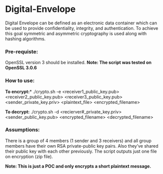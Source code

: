 # Digital-Envelope

Digital Envelope can be defined as an electronic data container which can be used to provide confidentiality, integrity, and authentication. To achieve this goal symmetric and asymmetric cryptography is used along with hashing algorithms.

### Pre-requiste:

OpenSSL version 3 should be installed. 
**Note: The script was tested on OpenSSL 3.0.6**

### How to use:

**To encrypt:***
./crypto.sh -e <receiver1_public_key.pub> <receiver2_public_key.pub> <receiver3_public_key.pub> <sender_private_key.priv> <plaintext_file> <encrypted_filename>

**To decrypt:**
./crypto.sh -d <recierver#_private_key.priv> <sender_public_key.pub> <encrypted_filename> <decrypted_filename>

### Assumptions:
There is a group of 4 members (1 sender and 3 receivers) and all group members have their own RSA private-public key pairs. Also they’ve shared their public key with each other previously. The script outputs just one file on encryption (zip file).

**Note: This is just a POC and only encrypts a short plaintext message.**

